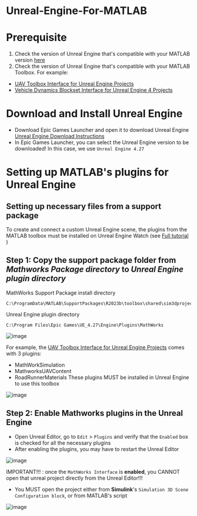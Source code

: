 # Unreal-Engine-For-MATLAB

# Prerequisite
1. Check the version of Unreal Engine that's compatible with your MATLAB version [here](https://uk.mathworks.com/help/uav/ug/3d-visualization-engine-requirements.html)
2. Check the version of Unreal Engine that's compatible with your MATLAB Toolbox. For example:
- [UAV Toolbox Interface for Unreal Engine Projects](https://uk.mathworks.com/matlabcentral/fileexchange/80275-uav-toolbox-interface-for-unreal-engine-projects?s_tid=srchtitle_support_results_5_unreal%20engine)
- [Vehicle Dynamics Blockset Interface for Unreal Engine 4 Projects](https://uk.mathworks.com/matlabcentral/fileexchange/65966-vehicle-dynamics-blockset-interface-for-unreal-engine-4-projects?s_tid=srchtitle_support_results_2_unreal%20engine)

# Download and Install Unreal Engine
- Download Epic Games Launcher and open it to download Unreal Engine [Unreal Engine Download Instructions](https://www.unrealengine.com/en-US/download)
- In Epic Games Launcher, you can select the Unreal Engine version to be downloaded! In this case, we use `Unreal Engine 4.27`


# Setting up MATLAB's plugins for Unreal Engine
## Setting up necessary files from a support package 
To create and connect a custom Unreal Engine scene, the plugins from the MATLAB toolbox must be installed on Unreal Engine
Watch (see [Full tutorial](https://uk.mathworks.com/videos/using-unreal-engine-with-simulink-part-2-preparing-to-create-custom-scenes-1634208382735.html) )

## Step 1: Copy the support package folder from _Mathworks Package directory_ to _Unreal Engine plugin directory_
MathWorks Support Package install directory
```
C:\ProgramData\MATLAB\SupportPackages\R2023b\toolbox\shared\sim3dprojects\spkg\plugins
```

Unreal Engine plugin directory
```
C:\Program Files\Epic Games\UE_4.27\Engine\Plugins\MathWorks
```

![image](https://github.com/komxun/Unreal-Engine-For-MATLAB/assets/133139057/b017bc4c-5759-4e5f-a779-8245174269c5)

For example, the [UAV Toolbox Interface for Unreal Engine Projects](https://uk.mathworks.com/matlabcentral/fileexchange/80275-uav-toolbox-interface-for-unreal-engine-projects?s_tid=srchtitle_support_results_5_unreal%20engine) comes with 3 plugins: 
- MathWorkSimulation
- MathworksUAVContent
- RoadRunnerMaterials
These plugins MUST be installed in Unreal Engine to use this toolbox

![image](https://github.com/komxun/Unreal-Engine-For-MATLAB/assets/133139057/3c494566-71f2-4fa2-8fe6-a7a00e0c6f90)


## Step 2: Enable Mathworks plugins in the Unreal Engine
- Open Unreal Editor, go to `Edit` > `Plugins` and verify that the `Enabled` box is checked for all the necessary plugins
- After enabling the plugins, you may have to restart the Unreal Editor

![image](https://github.com/komxun/Unreal-Engine-For-MATLAB/assets/133139057/97d40c16-651f-40d2-86fc-4567d0f1ec3b)

IMPORTANT!!! : once the `MathWorks Interface` is **enabled**, you CANNOT open that unreal project directly from the Unreal Editor!!!
- You MUST open the project either from **Simulink**'s `Simulation 3D Scene Configuration block`, or from MATLAB's script

![image](https://github.com/komxun/Unreal-Engine-For-MATLAB/assets/133139057/8cccde50-748e-4d4e-a411-ef584926a682)



